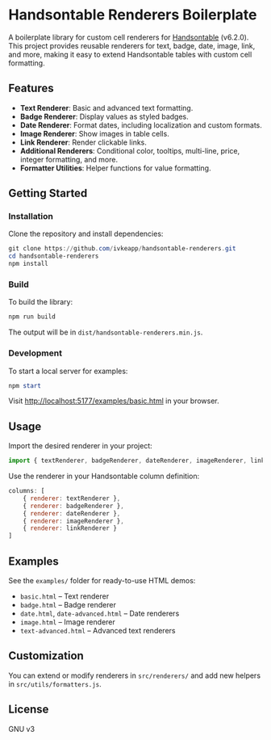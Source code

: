 # Handsontable Renderers Boilerplate

A boilerplate library for custom cell renderers for [Handsontable](https://handsontable.com/) (v6.2.0). This project provides reusable renderers for text, badge, date, image, link, and more, making it easy to extend Handsontable tables with custom cell formatting.

## Features

- **Text Renderer**: Basic and advanced text formatting.
- **Badge Renderer**: Display values as styled badges.
- **Date Renderer**: Format dates, including localization and custom formats.
- **Image Renderer**: Show images in table cells.
- **Link Renderer**: Render clickable links.
- **Additional Renderers**: Conditional color, tooltips, multi-line, price, integer formatting, and more.
- **Formatter Utilities**: Helper functions for value formatting.

## Getting Started

### Installation

Clone the repository and install dependencies:

```powershell
git clone https://github.com/ivkeapp/handsontable-renderers.git
cd handsontable-renderers
npm install
```

### Build

To build the library:

```powershell
npm run build
```

The output will be in `dist/handsontable-renderers.min.js`.

### Development

To start a local server for examples:

```powershell
npm start
```

Visit [http://localhost:5177/examples/basic.html](http://localhost:5177/examples/basic.html) in your browser.

## Usage

Import the desired renderer in your project:

```javascript
import { textRenderer, badgeRenderer, dateRenderer, imageRenderer, linkRenderer } from 'handsontable-renderers-boilerplate';
```

Use the renderer in your Handsontable column definition:

```javascript
columns: [
	{ renderer: textRenderer },
	{ renderer: badgeRenderer },
	{ renderer: dateRenderer },
	{ renderer: imageRenderer },
	{ renderer: linkRenderer }
]
```

## Examples

See the `examples/` folder for ready-to-use HTML demos:

- `basic.html` – Text renderer
- `badge.html` – Badge renderer
- `date.html`, `date-advanced.html` – Date renderers
- `image.html` – Image renderer
- `text-advanced.html` – Advanced text renderers

## Customization

You can extend or modify renderers in `src/renderers/` and add new helpers in `src/utils/formatters.js`.

## License

GNU v3
